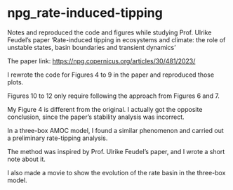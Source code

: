 # npg_rate-induced-tipping
Notes and reproduced the code and figures while studying Prof. Ulrike Feudel’s paper ‘Rate-induced tipping in ecosystems and climate: the role of unstable states, basin boundaries and transient dynamics’

The paper link: https://npg.copernicus.org/articles/30/481/2023/

I rewrote the code for Figures 4 to 9 in the paper and reproduced those plots. 

Figures 10 to 12 only require following the approach from Figures 6 and 7. 

My Figure 4 is different from the original. I actually got the opposite conclusion, since the paper’s stability analysis was incorrect.

In a three-box AMOC model, I found a similar phenomenon and carried out a preliminary rate-tipping analysis. 

The method was inspired by Prof. Ulrike Feudel’s paper, and I wrote a short note about it.

I also made a movie to show the evolution of the rate basin in the three-box model.
